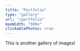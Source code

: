 ```yaml
---
title: "Portfolio"
type: "gallery"
url: "/portfolio"
maxWidth: "600x"
clickablePhotos: true
---
```


This is another gallery of images!
